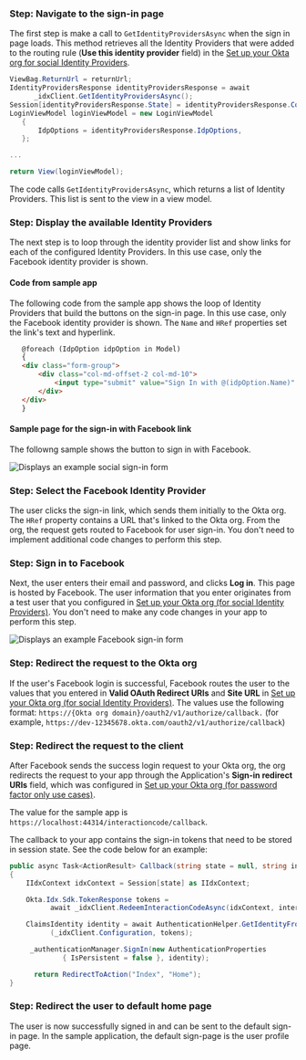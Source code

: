 ### Step: Navigate to the sign-in page

The first step is make a call to `GetIdentityProvidersAsync` when the sign in page loads. This method retrieves all the Identity Providers that were added to the routing rule (**Use this identity provider** field) in the [Set up your Okta org for social Identity Providers](/docs/guides/oie-embedded-common-org-setup/aspnet/main/#set-up-your-okta-org-for-social-identity-providers).

```csharp
ViewBag.ReturnUrl = returnUrl;
IdentityProvidersResponse identityProvidersResponse = await
      _idxClient.GetIdentityProvidersAsync();
Session[identityProvidersResponse.State] = identityProvidersResponse.Context;
LoginViewModel loginViewModel = new LoginViewModel
   {
       IdpOptions = identityProvidersResponse.IdpOptions,
   };

...

return View(loginViewModel);
```

The code calls `GetIdentityProvidersAsync`, which returns a list of Identity Providers. This list is sent to the view in a view model.

### Step: Display the available Identity Providers

The next step is to loop through the identity provider list and show links for each of the configured Identity Providers. In this use case, only the Facebook identity provider is shown.

#### Code from sample app

The following code from the sample app shows the loop of Identity Providers that build the buttons on the sign-in page. In this use case, only the Facebook identity provider is shown. The `Name` and `HRef` properties set the link's text and hyperlink.

```html
   @foreach (IdpOption idpOption in Model)
   {
   <div class="form-group">
       <div class="col-md-offset-2 col-md-10">
           <input type="submit" value="Sign In with @(idpOption.Name)" class="btn btn-primary btn-stretch-wide" onclick="goTo(event, '@idpOption.Href')" />
       </div>
   </div>
   }
```

#### Sample page for the sign-in with Facebook link

The followng sample shows the button to sign in with Facebook.

<div class="common-image-format">

![Displays an example social sign-in form](/img/oie-embedded-sdk/oie-embedded-sdk-use-case-social-sign-in-link.png)

</div>

### Step: Select the Facebook Identity Provider

The user clicks the sign-in link, which sends them initially to the Okta org. The `HRef` property contains a URL that's linked to the Okta org. From the org, the request gets routed to Facebook for user sign-in. You don't need to implement additional code changes to perform this step.

### Step: Sign in to Facebook

Next, the user enters their email and password, and clicks **Log in**. This page is hosted by Facebook. The user information that you enter originates from a test user that you configured in [Set up your Okta org (for social Identity Providers)](/docs/guides/oie-embedded-common-org-setup/aspnet/main/#set-up-your-okta-org-for-social-identity-providers). You don't need to make any code changes in your app to perform this step.

<div class="common-image-format">

![Displays an example Facebook sign-in form](/img/oie-embedded-sdk/oie-embedded-sdk-use-case-social-sign-in-fb-login.png)

</div>

### Step: Redirect the request to the Okta org

If the user's Facebook login is successful, Facebook routes the user to the values that you entered in **Valid OAuth Redirect URIs** and **Site URL** in [Set up your Okta org (for social Identity Providers)](/docs/guides/oie-embedded-common-org-setup/aspnet/main/#set-up-your-okta-org-for-social-identity-providers). The values use the following format: `https://{Okta org domain}/oauth2/v1/authorize/callback.` (for example, `https://dev-12345678.okta.com/oauth2/v1/authorize/callback`)

### Step: Redirect the request to the client

After Facebook sends the success login request to your Okta org, the org redirects the request to your app through the Application's **Sign-in redirect URIs** field, which was configured in [Set up your Okta org (for password factor only use cases)](/docs/guides/oie-embedded-common-org-setup/aspnet/main/#set-up-your-okta-org-for-password-factor-only-use-cases).

The value for the sample app is `https://localhost:44314/interactioncode/callback`.

The callback to your app contains the sign-in tokens that need to be stored in session state. See the code below for an example:

```csharp
public async Task<ActionResult> Callback(string state = null, string interaction_code = null, string error = null, string error_description = null)
{
    IIdxContext idxContext = Session[state] as IIdxContext;

    Okta.Idx.Sdk.TokenResponse tokens =
          await _idxClient.RedeemInteractionCodeAsync(idxContext, interaction_code);

    ClaimsIdentity identity = await AuthenticationHelper.GetIdentityFromTokenResponseAsync
          (_idxClient.Configuration, tokens);

     _authenticationManager.SignIn(new AuthenticationProperties
             { IsPersistent = false }, identity);

      return RedirectToAction("Index", "Home");
}
```

### Step: Redirect the user to default home page

The user is now successfully signed in and can be sent to the default sign-in page. In the sample application, the default sign-page is the user profile page.
